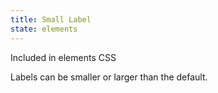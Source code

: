 ```yaml
---
title: Small Label
state: elements
---
```

Included in elements CSS


Labels can be smaller or larger than the default.
